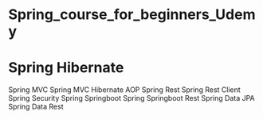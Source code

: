 # Spring_course_for_beginners_Udemy
  # Spring Hibernate
  Spring MVC
  Spring MVC Hibernate AOP
  Spring Rest
  Spring Rest Client
  Spring Security
  Spring Springboot
  Spring Springboot Rest
  Spring Data JPA
  Spring Data Rest  
